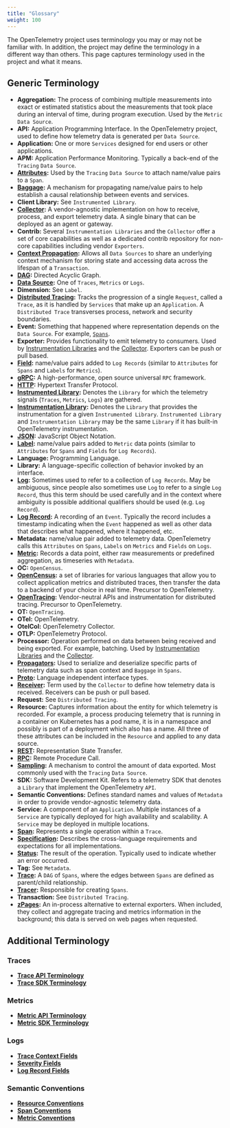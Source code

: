 ```yaml
---
title: "Glossary"
weight: 100
---
```


The OpenTelemetry project uses terminology you may or may not be familiar with.
In addition, the project may define the terminology in a different way than
others. This page captures terminology used in the project and what it means.

## Generic Terminology

- **Aggregation:** The process of combining multiple measurements into exact or
  estimated statistics about the measurements that took place during an
  interval of time, during program execution. Used by the `Metric` `Data Source`.
- **API:** Application Programming Interface. In the OpenTelemetry project,
  used to define how telemetry data is generated per `Data Source`.
- **Application:** One or more `Services` designed for end users or other applications.
- **APM:** Application Performance Monitoring. Typically a back-end of the
  `Tracing` `Data Source`.
- **[Attributes](https://github.com/open-telemetry/opentelemetry-specification/blob/main/specification/common/common.md#attributes):**
  Used by the `Tracing` `Data Source` to attach name/value pairs to a `Span`.
- **[Baggage](https://github.com/open-telemetry/opentelemetry-specification/blob/main/specification/overview.md#baggage-signal):** A
  mechanism for propagating name/value pairs to help establish a causal
  relationship between events and services.
- **Client Library:** See `Instrumented Library`.
- **[Collector](https://opentelemetry.io/docs/collector/):**
  A vendor-agnostic implementation on how to receive, process, and export
  telemetry data. A single binary that can be deployed as an agent or gateway.
- **Contrib:** Several `Instrumentation Libraries` and the `Collector` offer a set
  of core capabilities as well as a dedicated contrib repository for non-core
  capabilities including vendor `Exporters`.
- **[Context
  Propagation](https://github.com/open-telemetry/opentelemetry-specification/blob/main/specification/overview.md#context-propagation):**
  Allows all `Data Sources` to share an underlying context mechanism for storing
  state and accessing data across the lifespan of a `Transaction`.
- **[DAG](https://en.wikipedia.org/wiki/Directed_acyclic_graph):** Directed Acyclic Graph.
- **[Data
  Source](https://github.com/open-telemetry/opentelemetry.io/blob/main/content/en/docs/concepts/data-sources.md):** One
  of `Traces`, `Metrics` or `Logs`.
- **Dimension:** See `Label`.
- **[Distributed
  Tracing](https://opentelemetry.io/docs/concepts/data-sources/#traces):**
  Tracks the progression of a single `Request`, called a `Trace`, as it is handled
  by `Services` that make up an `Application`. A `Distributed Trace` transverses
  process, network and security boundaries.
- **Event:** Something that happened where representation depends on the `Data
  Source`. For example,
  [`Spans`](https://github.com/open-telemetry/opentelemetry-specification/blob/main/specification/trace/api.md#add-events).
- **Exporter:** Provides functionality to emit telemetry to consumers. Used by
  [Instrumentation
  Libraries](https://github.com/open-telemetry/opentelemetry-specification/blob/main/specification/glossary.md#exporter-library)
  and the
  [Collector](https://github.com/open-telemetry/opentelemetry.io/blob/main/content/en/docs/collector/configuration.md#basics).
  Exporters can be push or pull based.
- **[Field](https://github.com/open-telemetry/opentelemetry-specification/blob/main/specification/logs/data-model.md#field-kinds):**
  name/value pairs added to `Log Records` (similar to `Attributes` for `Spans` and
  `Labels` for `Metrics`).
- **[gRPC](https://grpc.io):** A high-performance, open source universal `RPC` framework.
- **[HTTP](https://en.wikipedia.org/wiki/Hypertext_Transfer_Protocol):** Hypertext Transfer Protocol.
- **[Instrumented
  Library](https://github.com/open-telemetry/opentelemetry-specification/blob/main/specification/glossary.md#instrumented-library):**
  Denotes the `Library` for which the telemetry signals (`Traces`, `Metrics`, `Logs`)
  are gathered.
- **[Instrumentation
  Library](https://github.com/open-telemetry/opentelemetry-specification/blob/main/specification/glossary.md#instrumentation-library):**
  Denotes the `Library` that provides the instrumentation for a given
  `Instrumented Library`. `Instrumented Library` and `Instrumentation Library` may be
  the same `Library` if it has built-in OpenTelemetry instrumentation.
- **[JSON](https://en.wikipedia.org/wiki/JSON):** JavaScript Object Notation.
- **[Label](https://github.com/open-telemetry/opentelemetry-specification/blob/main/specification/metrics/api.md#labels):**
  name/value pairs added to `Metric` data points (similar to `Attributes` for `Spans`
  and `Fields` for `Log Records`).
- **Language:** Programming Language.
- **Library:** A language-specific collection of behavior invoked by an interface.
- **[Log](https://github.com/open-telemetry/opentelemetry-specification/blob/main/specification/glossary.md#log):**
  Sometimes used to refer to a collection of `Log Records`. May be ambiguous,
  since people also sometimes use `Log` to refer to a single `Log Record`, thus
  this term should be used carefully and in the context where ambiguity is
  possible additional qualifiers should be used (e.g. `Log Record`).
- **[Log
  Record](https://github.com/open-telemetry/opentelemetry-specification/blob/main/specification/glossary.md#log-record):**
  A recording of an `Event`. Typically the record includes a timestamp indicating
  when the `Event` happened as well as other data that describes what happened,
  where it happened, etc.
- **Metadata:** name/value pair added to telemetry data. OpenTelemetry calls
  this `Attributes` on `Spans`, `Labels` on `Metrics` and `Fields` on `Logs`.
- **[Metric](https://opentelemetry.io/docs/concepts/data-sources/#metrics):**
  Records a data point, either raw measurements or predefined aggregation, as
  timeseries with `Metadata`.
- **OC:** `OpenCensus`.
- **[OpenCensus](https://opencensus.io):** a set of libraries for various languages that allow you to
  collect application metrics and distributed traces, then transfer the data to
  a backend of your choice in real time. Precursor to OpenTelemetry.
- **[OpenTracing](https://opentracing.io):** Vendor-neutral APIs and instrumentation for distributed tracing. Precursor to OpenTelemetry.
- **OT:** `OpenTracing`.
- **OTel:** OpenTelemetry.
- **OtelCol:** OpenTelemetry Collector.
- **OTLP:** OpenTelemetry Protocol.
- **Processor:** Operation performed on data between being received and being
  exported. For example, batching. Used by [Instrumentation
  Libraries](https://github.com/open-telemetry/opentelemetry-specification/blob/main/specification/trace/sdk.md#span-processor)
  and the
  [Collector](https://opentelemetry.io/docs/collector/configuration/#processors).
- **[Propagators](https://opentelemetry.io/docs/go/instrumentation/#propagators-and-context):** Used to
  serialize and deserialize specific parts of telemetry data such as span
  context and `Baggage` in `Spans`.
- **[Proto](https://opentelemetry.io/docs/concepts/components/#proto):** Language independent interface types.
- **[Receiver](https://opentelemetry.io/docs/collector/configuration/#receivers):**
  Term used by the `Collector` to define how telemetry data is received.
  Receivers can be push or pull based.
- **Request:** See `Distributed Tracing`.
- **Resource:**
  Captures information about the entity for which telemetry is recorded. For
  example, a process producing telemetry that is running in a container on
  Kubernetes has a pod name, it is in a namespace and possibly is part of a
  deployment which also has a name. All three of these attributes can be
  included in the `Resource` and applied to any data source.
- **[REST](https://en.wikipedia.org/wiki/Representational_state_transfer):** Representation State Transfer.
- **[RPC](https://en.wikipedia.org/wiki/Remote_procedure_call):** Remote Procedure Call.
- **[Sampling](https://github.com/open-telemetry/opentelemetry-specification/blob/main/specification/trace/sdk.md#sampling):**
  A mechanism to control the amount of data exported. Most commonly used with
  the `Tracing` `Data Source`.
- **SDK:** Software Development Kit. Refers to a telemetry SDK that denotes a
  `Library` that implement the OpenTelemetry `API`.
- **Semantic Conventions:** Defines standard names and values of `Metadata` in
  order to provide vendor-agnostic telemetry data.
- **Service:** A component of an `Application`. Multiple instances of a
  `Service` are typically deployed for high availability and scalability. A
  `Service` may be deployed in multiple locations.
- **[Span](https://github.com/open-telemetry/opentelemetry-specification/blob/main/specification/trace/api.md#span):**
  Represents a single operation within a `Trace`.
- **[Specification](https://opentelemetry.io/docs/concepts/components/#specification):**
  Describes the cross-language requirements and expectations for all
  implementations.
- **[Status](https://github.com/open-telemetry/opentelemetry-specification/blob/main/specification/trace/api.md#set-status):**
  The result of the operation. Typically used to indicate whether an error
  occurred.
- **Tag:** See `Metadata`.
- **[Trace](https://github.com/open-telemetry/opentelemetry-specification/blob/main/specification/overview.md#trace):**
  A `DAG` of `Spans`, where the edges between `Spans` are defined as
  parent/child relationship.
- **[Tracer](https://github.com/open-telemetry/opentelemetry-specification/blob/main/specification/trace/api.md#tracer):**
  Responsible for creating `Spans`.
- **Transaction:** See `Distributed Tracing`.
- **[zPages](https://github.com/open-telemetry/opentelemetry-specification/blob/main/experimental/trace/zpages.md):**
  An in-process alternative to external exporters. When included, they collect
  and aggregate tracing and metrics information in the background; this data is
  served on web pages when requested.

## Additional Terminology

### Traces

- **[Trace API Terminology](https://github.com/open-telemetry/opentelemetry-specification/blob/main/specification/trace/api.md)**
- **[Trace SDK Terminology](https://github.com/open-telemetry/opentelemetry-specification/blob/main/specification/trace/sdk.md)**

### Metrics

- **[Metric API Terminology](https://github.com/open-telemetry/opentelemetry-specification/blob/main/specification/metrics/api.md#overview)**
- **[Metric SDK Terminology](https://github.com/open-telemetry/opentelemetry-specification/blob/main/specification/metrics#specifications)**

### Logs

- **[Trace Context Fields](https://github.com/open-telemetry/opentelemetry-specification/blob/main/specification/logs/data-model.md#trace-context-fields)**
- **[Severity Fields](https://github.com/open-telemetry/opentelemetry-specification/blob/main/specification/logs/data-model.md#severity-fields)**
- **[Log Record Fields](https://github.com/open-telemetry/opentelemetry-specification/blob/main/specification/logs/data-model.md#log-and-event-record-definition)**

### Semantic Conventions

- **[Resource Conventions](https://github.com/open-telemetry/opentelemetry-specification/blob/main/specification/resource/semantic_conventions/README.md)**
- **[Span Conventions](https://github.com/open-telemetry/opentelemetry-specification/blob/main/specification/trace/semantic_conventions/README.md)**
- **[Metric Conventions](https://github.com/open-telemetry/opentelemetry-specification/blob/main/specification/metrics/semantic_conventions/README.md)**
